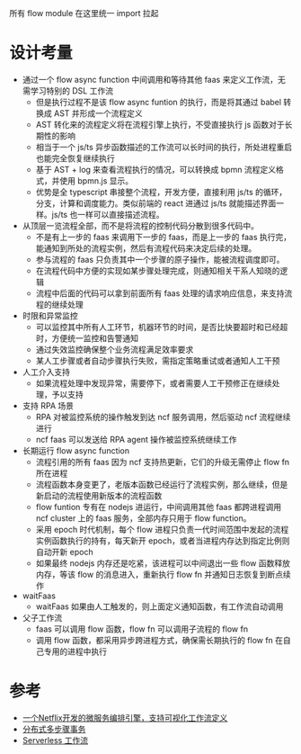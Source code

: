 所有 flow module 在这里统一 import 拉起

设计考量
========
* 通过一个 flow async function 中间调用和等待其他 faas 来定义工作流，无需学习特别的 DSL 工作流
  - 但是执行过程不是该 flow async funtion 的执行，而是将其通过 babel 转换成 AST 并形成一个流程定义
  - AST 转化来的流程定义将在流程引擎上执行，不受直接执行 js 函数对于长期性的影响
  - 相当于一个 js/ts 异步函数描述的工作流可以长时间的执行，所处进程重启也能完全恢复继续执行
  - 基于 AST + log 来查看流程执行的情况，可以转换成 bpmn 流程定义格式，并使用 bpmn.js 显示。
  - 优势是全 typescript 串接整个流程，开发方便，直接利用 js/ts 的循环，分支，计算和调度能力。类似前端的 react 进通过 js/ts 就能描述界面一样。js/ts 也一样可以直接描述流程。
* 从顶层一览流程全部，而不是将流程的控制代码分散到很多代码中。
  - 不是有上一步的 faas 来调用下一步的 faas，而是上一步的 faas 执行完，能通知到所处的流程实例，然后有流程代码来决定后续的处理。
  - 参与流程的 faas 只负责其中一个步骤的原子操作，能被流程调度即可。
  - 在流程代码中方便的实现如某步骤处理完成，则通知相关干系人知晓的逻辑
  - 流程中后面的代码可以拿到前面所有 faas 处理的请求响应信息，来支持流程的继续处理
* 时限和异常监控
  - 可以监控其中所有人工环节，机器环节的时间，是否比快要超时和已经超时，方便统一监控和告警通知
  - 通过失效监控确保整个业务流程满足效率要求
  - 某人工步骤或者自动步骤执行失败，需指定策略重试或者通知人工干预
* 人工介入支持
  - 如果流程处理中发现异常，需要停下，或者需要人工干预修正在继续处理，予以支持
* 支持 RPA 场景
  - RPA 对被监控系统的操作触发到达 ncf 服务调用，然后驱动 ncf 流程继续进行
  - ncf faas 可以发送给 RPA agent 操作被监控系统继续工作
* 长期运行 flow async function
  - 流程引用的所有 faas 因为 ncf 支持热更新，它们的升级无需停止 flow fn 所在进程
  - 流程函数本身变更了，老版本函数已经运行了流程实例，那么继续，但是新启动的流程使用新版本的流程函数
  - flow funtion 专有在 nodejs 进运行，中间调用其他 faas 都跨进程调用 ncf cluster 上的 faas 服务，全部内存只用于 flow function。
  - 采用 epoch 时代机制，每个 flow 进程只负责一代时间范围中发起的流程实例函数执行的持有，每天新开 epoch，或者当进程内存达到指定比例则自动开新 epoch
  - 如果最终 nodejs 内存还是吃紧，该进程可以中间退出一些 flow 函数释放内存，等该 flow 的消息进入，重新执行 flow fn 并通知日志恢复到断点续作
* waitFaas
  - waitFaas 如果由人工触发的，则上面定义通知函数，有工作流自动调用
* 父子工作流
  - faas 可以调用 flow 函数，flow fn 可以调用子流程的 flow fn
  - 调用 flow 函数，都采用异步跨进程方式，确保需长期执行的 flow fn 在自己专用的进程中执行

参考
====
* [一个Netflix开发的微服务编排引擎，支持可视化工作流定义](https://zhuanlan.zhihu.com/p/78925640)
* [分布式多步骤事务](https://help.aliyun.com/document_detail/122482.html)
* [Serverless 工作流](https://www.aliyun.com/product/fnf)
